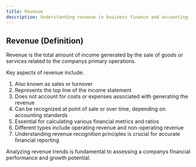 ```yaml
---
title: Revenue
description: Understanding revenue in business finance and accounting
---
```

## Revenue (Definition)
Revenue is the total amount of income generated by the sale of goods or services related to the companys primary operations.

Key aspects of revenue include:
1. Also known as sales or turnover
2. Represents the top line of the income statement
3. Does not account for costs or expenses associated with generating the revenue
4. Can be recognized at point of sale or over time, depending on accounting standards
5. Essential for calculating various financial metrics and ratios
6. Different types include operating revenue and non-operating revenue
7. Understanding revenue recognition principles is crucial for accurate financial reporting

Analyzing revenue trends is fundamental to assessing a companys financial performance and growth potential.
